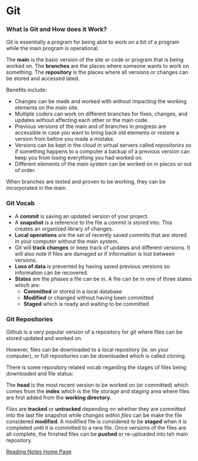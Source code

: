 # Git

### What is Git and How does it Work?

Git is essentially a program for being able to work on a bit of a program while the main program is operational.

The **main** is the basic version of the site or code or program that is being worked on.
The **branches** are the places where someone wants to work on something.
The **repository** is the places where all versions or changes can be stored and accessed lated.

Benefits include:
- Changes can be made and worked with without impacting the working elements on the main site.
- Multiple coders can work on different branches for fixes, changes, and updates without affecting each other or the main code.
- Previous versions of the main and of branches in progress are accessible in case you want to bring back old elements or restore a version from before you made a mistake.
- Versions can be kept in the cloud in virtual servers called *repositories* so if something happens to a computer a backup of a previous version can keep you from losing everything you had worked on.
- Different elements of the main system can be worked on in pieces or out of order.

When branches are tested and proven to be working, they can be incorporated in the main.


### Git Vocab
- A **commit** is saving an updated version of your project.
- A **snapshot** is a reference to the file a commit is stored into. This creates an organized library of changes.
- **Local operations** are the set of recently saved commits that are stored in your computer without the main system.
- Git will **track changes** or keep track of updates and different versions. It will also note if files are damaged or if information is lost between versions.
- **Loss of data** is prevented by having saved previous versions so information can be recovered.
- **States** are the phases a file can be in. A file can be in one of three states which are:
  - **Committed** or stored in a local database
  - **Modified** or changed without having been committed
  - **Staged** which is ready and waiting to be committed

### Git Repositories
Github is a very popular version of a repository for git where files can be stored updated and worked on.

However, files can be downloaded to a local repository (ie. on your computer), or full repositories can be downloaded which is called cloning.

There is some repository related vocab regarding the stages of files being downloaded and file status:

The **head** is the most recent version to be worked on (or committed) which comes from the **index** which is the file storage and staging area where files are first added from the **working directory**. 

*Files* are **tracked** or **untracked** depending on whether they are committed into the last file snapshot while *changes within files* can be make the file considered **modified**. A modified file is considered to be **staged** when it is completed until it is committed to a new file. Once versions of the files are all complete, the finished files can be **pushed** or re-uploaded into teh main repository.

[Reading Notes Home Page](README.md)
